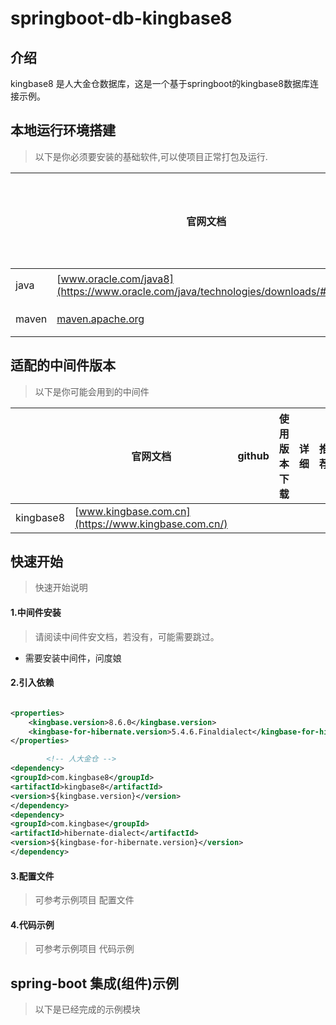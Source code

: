 # springboot-db-kingbase8

## 介绍

kingbase8 是人大金仓数据库，这是一个基于springboot的kingbase8数据库连接示例。

## 本地运行环境搭建

> 以下是你必须要安装的基础软件,可以使项目正常打包及运行.

|       | 官网文档                                                                              | github | 使用版本下载                                                                       | 详细 | 是否必须安装 |
|-------|-----------------------------------------------------------------------------------|--------|------------------------------------------------------------------------------|----|--------| 
| java  | [www.oracle.com/java8](https://www.oracle.com/java/technologies/downloads/#java8) |        | [java8 downloads](https://www.oracle.com/java/technologies/downloads/#java8) |    | **必须** |
| maven | [maven.apache.org](https://maven.apache.org/)                                     |        | [maven3.6.2 downloads](https://maven.apache.org/download.cgi)                |    | **必须** |

## 适配的中间件版本

> 以下是你可能会用到的中间件

|           | 官网文档                                                | github | 使用版本下载 | 详细 | 推荐 |
|-----------|-----------------------------------------------------|--------|--------|----|----| 
| kingbase8 | [www.kingbase.com.cn](https://www.kingbase.com.cn/) |        |        |    |    |

## 快速开始

> 快速开始说明

#### 1.中间件安装

> 请阅读中间件安文档，若没有，可能需要跳过。

- 需要安装中间件，问度娘

#### 2.引入依赖

```xml

<properties>
    <kingbase.version>8.6.0</kingbase.version>
    <kingbase-for-hibernate.version>5.4.6.Finaldialect</kingbase-for-hibernate.version>
</properties>

        <!-- 人大金仓 -->
<dependency>
<groupId>com.kingbase8</groupId>
<artifactId>kingbase8</artifactId>
<version>${kingbase.version}</version>
</dependency>
<dependency>
<groupId>com.kingbase</groupId>
<artifactId>hibernate-dialect</artifactId>
<version>${kingbase-for-hibernate.version}</version>
</dependency>

```

#### 3.配置文件

> 可参考示例项目 配置文件

#### 4.代码示例

> 可参考示例项目 代码示例

## spring-boot 集成(组件)示例

> 以下是已经完成的示例模块

